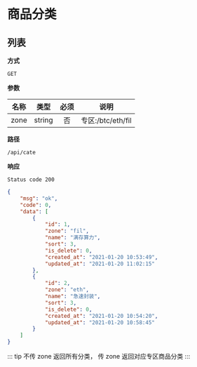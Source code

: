 # 商品分类

## 列表

**方式**

`GET`

**参数**

|  名称  |  类型  | 必须 |            说明            |
| :----: | :----: | :--: | :------------------------: |
|  zone  | string |  否  | 专区:/btc/eth/fil |

**路径**

`/api/cate`

**响应**

`Status code 200`

```json
{
    "msg": "ok",
    "code": 0,
    "data": [
        {
            "id": 1,
            "zone": "fil",
            "name": "满存算力",
            "sort": 3,
            "is_delete": 0,
            "created_at": "2021-01-20 10:53:49",
            "updated_at": "2021-01-20 11:02:15"
        },
        {
            "id": 2,
            "zone": "eth",
            "name": "急速封装",
            "sort": 3,
            "is_delete": 0,
            "created_at": "2021-01-20 10:54:20",
            "updated_at": "2021-01-20 10:58:45"
        }
    ]
}
```
::: tip
不传 zone 返回所有分类，
传 zone 返回对应专区商品分类
:::
